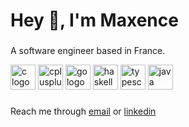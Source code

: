 
###

<h1 align="left">Hey 👋, I'm Maxence</h1>

###

<p align="left">A software engineer based in France.</p>




<div align="left">
  <img src="https://skillicons.dev/icons?i=c" height="40" alt="c logo"  />
  <img src="https://skillicons.dev/icons?i=cpp" height="40" alt="cplusplus logo"  />
  <img src="https://skillicons.dev/icons?i=go" height="40" alt="go logo"  />
  <img src="https://skillicons.dev/icons?i=haskell" height="40" alt="haskell logo"  />
  <img src="https://skillicons.dev/icons?i=ts" height="40" alt="typescript logo"  />
  <img src="https://skillicons.dev/icons?i=java" height="40" alt="java logo"  />
</div>

###

Reach me through [email](mailto:hello@mpellouin.com) or [linkedin](https://linkedin.com/in/maxence-pellouin)
